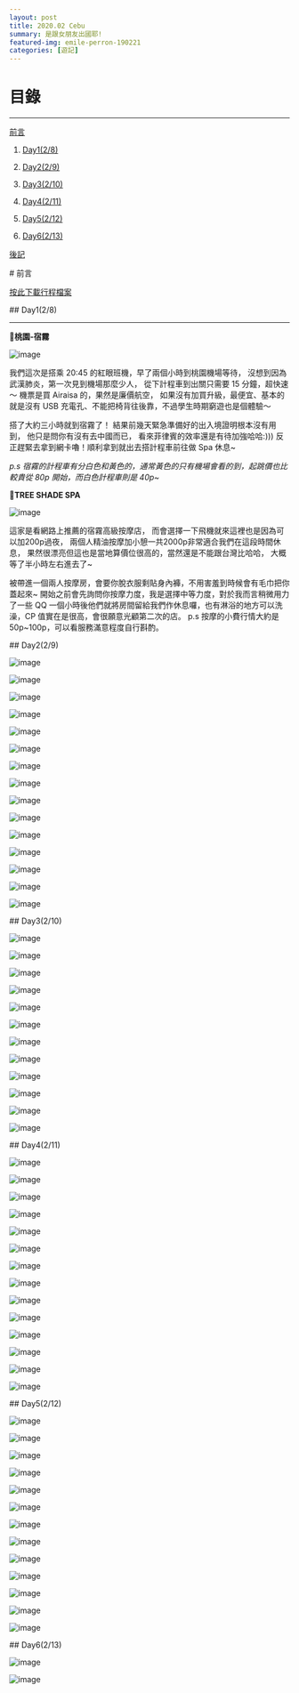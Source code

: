 ```yaml
---
layout: post
title: 2020.02 Cebu
summary: 是跟女朋友出國耶!
featured-img: emile-perron-190221
categories: [遊記]
---
```


# 目錄

***

[前言](#前言)

1. [Day1(2/8)](#Day1(2/8))

2. [Day2(2/9)](#Day2(2/9))

3. [Day3(2/10)](#Day3(2/10))

4. [Day4(2/11)](#Day4(2/11))

5. [Day5(2/12)](#Day5(2/12))

6. [Day6(2/13)](#Day6(2/13))

[後記](#後記)

<a name="前言"/>
# 前言


<object data="resume.pdf" type="application/pdf" width="100%" height="800px"> 
  <p><a href="https://drive.google.com/file/d/1KTpxCUVsDTfUntAO86BfcFG4pX9hKXKK/preview">按此下載行程檔案</a></p>  
</object>

<a name="Day1(2/8)"/>
## Day1(2/8)

***

**📍桃園-宿霧**

![image](https://tsaitsai2000.github.io/blog/images/Cebu/1-2.JPG)

我們這次是搭乘 20:45 的紅眼班機，早了兩個小時到桃園機場等待， 沒想到因為武漢肺炎，第一次見到機場那麼少人， 從下計程車到出關只需要 15 分鐘，超快速～ 機票是買 Airaisa 的，果然是廉價航空， 如果沒有加買升級，最便宜、基本的就是沒有 USB 充電孔、不能把椅背往後靠，不過學生時期窮遊也是個體驗～

搭了大約三小時就到宿霧了！ 結果前幾天緊急準備好的出入境證明根本沒有用到， 他只是問你有沒有去中國而已， 看來菲律賓的效率還是有待加強哈哈:))) 反正趕緊去拿到網卡嚕！順利拿到就出去搭計程車前往做 Spa 休息~

*p.s 宿霧的計程車有分白色和黃色的，通常黃色的只有機場會看的到，起跳價也比較貴從 80p 開始，而白色計程車則是 40p~*

**📍TREE SHADE SPA**

![image](https://tsaitsai2000.github.io/blog/images/Cebu/2.JPG)

這家是看網路上推薦的宿霧高級按摩店， 而會選擇一下飛機就來這裡也是因為可以加200p過夜， 兩個人精油按摩加小憩一共2000p非常適合我們在這段時間休息， 果然很漂亮但這也是當地算價位很高的，當然還是不能跟台灣比哈哈， 大概等了半小時左右進去了~

被帶進一個兩人按摩房，會要你脫衣服剩貼身內褲，不用害羞到時候會有毛巾把你蓋起來~ 開始之前會先詢問你按摩力度，我是選擇中等力度，對於我而言稍微用力了一些 QQ 一個小時後他們就將房間留給我們作休息囉，也有淋浴的地方可以洗澡，CP 值實在是很高，會很願意光顧第二次的店。 p.s 按摩的小費行情大約是 50p~100p，可以看服務滿意程度自行斟酌。

<a name="Day2(2/9)"/>
## Day2(2/9)

![image](https://tsaitsai2000.github.io/blog/images/Cebu/3.JPG)

![image](https://tsaitsai2000.github.io/blog/images/Cebu/3-2.JPG)

![image](https://tsaitsai2000.github.io/blog/images/Cebu/4.JPG)

![image](https://tsaitsai2000.github.io/blog/images/Cebu/6.JPG)

![image](https://tsaitsai2000.github.io/blog/images/Cebu/7.JPG)

![image](https://tsaitsai2000.github.io/blog/images/Cebu/8.JPG)

![image](https://tsaitsai2000.github.io/blog/images/Cebu/8-2.JPG)

![image](https://tsaitsai2000.github.io/blog/images/Cebu/9.JPG)

![image](https://tsaitsai2000.github.io/blog/images/Cebu/9-2.JPG)

![image](https://tsaitsai2000.github.io/blog/images/Cebu/11.JPG)

![image](https://tsaitsai2000.github.io/blog/images/Cebu/12-3.JPG)

![image](https://tsaitsai2000.github.io/blog/images/Cebu/13.JPG)

![image](https://tsaitsai2000.github.io/blog/images/Cebu/14.JPG)

![image](https://tsaitsai2000.github.io/blog/images/Cebu/15.JPG)

![image](https://tsaitsai2000.github.io/blog/images/Cebu/16.JPG)

<a name="Day3(2/10)"/>
## Day3(2/10)

![image](https://tsaitsai2000.github.io/blog/images/Cebu/17.JPG)

![image](https://tsaitsai2000.github.io/blog/images/Cebu/18.JPG)

![image](https://tsaitsai2000.github.io/blog/images/Cebu/18-2.JPG)

![image](https://tsaitsai2000.github.io/blog/images/Cebu/19.JPG)

![image](https://tsaitsai2000.github.io/blog/images/Cebu/20.JPG)

![image](https://tsaitsai2000.github.io/blog/images/Cebu/21.JPG)

![image](https://tsaitsai2000.github.io/blog/images/Cebu/22.JPG)

![image](https://tsaitsai2000.github.io/blog/images/Cebu/22-2.JPG)

![image](https://tsaitsai2000.github.io/blog/images/Cebu/23.JPG)

![image](https://tsaitsai2000.github.io/blog/images/Cebu/23-2.JPG)

![image](https://tsaitsai2000.github.io/blog/images/Cebu/24.JPG)

![image](https://tsaitsai2000.github.io/blog/images/Cebu/25.JPG)

<a name="Day4(2/11)"/>
## Day4(2/11)

![image](https://tsaitsai2000.github.io/blog/images/Cebu/26.JPG)

![image](https://tsaitsai2000.github.io/blog/images/Cebu/27.JPG)

![image](https://tsaitsai2000.github.io/blog/images/Cebu/27-2.JPG)

![image](https://tsaitsai2000.github.io/blog/images/Cebu/27-3.JPG)

![image](https://tsaitsai2000.github.io/blog/images/Cebu/27-4.JPG)

![image](https://tsaitsai2000.github.io/blog/images/Cebu/27-5.JPG)

![image](https://tsaitsai2000.github.io/blog/images/Cebu/27-6.JPG)

![image](https://tsaitsai2000.github.io/blog/images/Cebu/27-7.JPG)

![image](https://tsaitsai2000.github.io/blog/images/Cebu/27-8.JPG)

![image](https://tsaitsai2000.github.io/blog/images/Cebu/28.JPG)

![image](https://tsaitsai2000.github.io/blog/images/Cebu/29.JPG)

![image](https://tsaitsai2000.github.io/blog/images/Cebu/30.JPG)

![image](https://tsaitsai2000.github.io/blog/images/Cebu/21-2.JPG)

![image](https://tsaitsai2000.github.io/blog/images/Cebu/21-3.JPG)

<a name="Day5(2/12)"/>
## Day5(2/12)

![image](https://tsaitsai2000.github.io/blog/images/Cebu/31.JPG)

![image](https://tsaitsai2000.github.io/blog/images/Cebu/31-2.JPG)

![image](https://tsaitsai2000.github.io/blog/images/Cebu/31-3.JPG)

![image](https://tsaitsai2000.github.io/blog/images/Cebu/31-4.JPG)

![image](https://tsaitsai2000.github.io/blog/images/Cebu/32.JPG)

![image](https://tsaitsai2000.github.io/blog/images/Cebu/33.JPG)

![image](https://tsaitsai2000.github.io/blog/images/Cebu/34.JPG)

![image](https://tsaitsai2000.github.io/blog/images/Cebu/34-2.JPG)

![image](https://tsaitsai2000.github.io/blog/images/Cebu/34-3.JPG)

![image](https://tsaitsai2000.github.io/blog/images/Cebu/35.JPG)

![image](https://tsaitsai2000.github.io/blog/images/Cebu/36-2.JPG)

![image](https://tsaitsai2000.github.io/blog/images/Cebu/36.JPG)

![image](https://tsaitsai2000.github.io/blog/images/Cebu/37.JPG)

<a name="Day6(2/13)"/>
## Day6(2/13)

![image](https://tsaitsai2000.github.io/blog/images/Cebu/38.JPG)

![image](https://tsaitsai2000.github.io/blog/images/Cebu/40.JPG)
